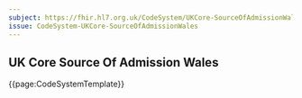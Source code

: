 ```yaml
---
subject: https://fhir.hl7.org.uk/CodeSystem/UKCore-SourceOfAdmissionWales
issue: CodeSystem-UKCore-SourceOfAdmissionWales
---
```

## UK Core Source Of Admission Wales

{{page:CodeSystemTemplate}}
